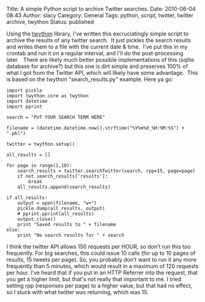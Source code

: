 Title: A simple Python script to archive Twitter searches. 
Date: 2010-06-04 08:43
Author: slacy
Category: General
Tags: python, script, twitter, twitter archive, twython
Status: published

Using the [twython](http://github.com/ryanmcgrath/twython) library, I've
written this excruciatingly simple script to archive the results of any
twitter search.  It just pickles the search results and writes them to a
file with the current date & time.  I've put this in my crontab and run
it on a regular interval, and I'll do the post-processing later.   There
are likely much better possible implementations of this (sqlite database
for archive?) but this one is dirt simple and preserves 100% of what I
got from the Twitter API, which will likely have some advantage.  This
is based on the twython "search\_results.py" example. Here ya go:

    import pickle
    import twython.core as twython
    import datetime
    import pprint

    search = "PUT YOUR SEARCH TERM HERE"

    filename = (datetime.datetime.now().strftime("%Y%m%d_%H:%M:%S") + ".pkl")

    twitter = twython.setup()

    all_results = []

    for page in range(1,10):
        search_results = twitter.searchTwitter(search, rpp=15, page=page)
        if not search_results['results']:
            break
        all_results.append(search_results)

    if all_results:
        output = open(filename, "w+")
        pickle.dump(all_results, output)
        # pprint.pprint(all_results)
        output.close()
        print "Saved results to " + filename
    else:
        print "No search results for " + search

I think the twitter API allows 150 requests per HOUR, so don't run this
too frequently. For big searches, this could issue 10 calls (for up to
10 pages of results, 15 tweets per page). So, you probably don't want to
run it any more frequently than 5 minutes, which would result in a
maximum of 120 requests per hour. I've heard that if you put in an HTTP
Referrer into the request, that you get a higher limit, but that's not
really that important to me. I tried setting rpp (responses per page) to
a higher value, but that had no effect, so I stuck with what twitter was
returning, which was 15.
